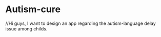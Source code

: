# Autism-cure

//Hi guys, I want to design an app regarding the autism-language delay issue among childs.
